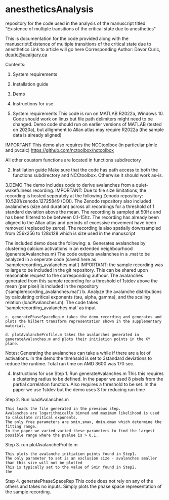 # anestheticsAnalysis
repository for the code used in the analysis of the manuscript titled "Existence of multiple transitions of the critical state due to anesthetics"


This is documentation for the code provided along with the manuscript:Existence of multiple transitions of the critical state due to anesthetics
Link to article will go here
Corresponding Author: Davor Curic, dcuric@ucalgary.ca

Contents:
1. System requirements
2. Installation guide
3. Demo
4. Instructions for use

1. System requirements
This code is run on MATLAB R2022a, Windows 10. Code should work on linux but file path delimiters might need to be changed.
Demo code should run on earlier versions of MATLAB (tested on 2020a), but allignment to Allan atlas may require R2022a (the sample data is already aligned)

IMPORTANT
This demo also requires the NCCtoolbox (in particular plmle and pvcalc)
https://github.com/nctoolbox/nctoolbox

All other coustom functions are located in functions subdirectory


2. Instillation guide
Make sure that the code has path access to both the functions subdirectory and NCCtoolbox. Otherwise it should work as-is.

3.DEMO
The demo includes code to derive avalanches from a quiet-wakefulness recording. IMPORTANT: Due to file size limitations, the recording is hosted seperately at the following Zenodo repository: 10.5281/zenodo.12725849 (DOI). The Zenodo repository also included avalanches (size and duration) across all recordings for a threshold of 1 standard deviation above the mean. The recording is sampled at 50Hz and has been filtered to be between 0.1-15hz.
The recording has already been aligned to the Allan atlas and periods of excessive movement have been removed (replaced by zeros).
The recording is also spatially downsampled from 256x256 to 128x128 which is size used in the manuscript

The included demo does the following:
	a. Generates avalanches by clustering calcium activations in an extended neighbourhood (generateAvalanches.m)
		The code outputs avalanches in a .mat to be analyzed in a seperate code (saved here as 'samplerecording_avalanches.mat')
    IMPORTANT: the sample recording was to large to be included in the git repository. This can be shared upon reasonable request to the corresponding authour. 
    The avalanches generated from this sample recording for a threshold of 1stdev above the mean (per pixel) is included in the repository ('samplerecording_avalanches.mat')
	b. Analyze the avalanche distributions by calculating critical exponents (tau, alpha, gamma), and the scaling relation (loadAvalanches.m). 
		The code takes 'samplerecording_avalanches.mat' as input
    
    c. generatePhaseSpaceRep.m takes the demo recording and generates and plots the hilbert transform representation shown in the supplementary material.
    
    d. plotAvalancheProfile.m takes the avalanches generated in generateAvalanches.m and plots their initiation points in the XY plane.


Notes:	Generating the avalanches can take a while if there are a lot of activations. 
    In the demo the threhsold is set to 3standard deviations to reduce the runtime. 
	Total run time on AMD 3600 was 170 sec.


4. Instructions for use
Step 1. Run generateAvalanches.m
	This this requires a clustering radius to be defined. In the paper we used 8 pixels from the partial correlation function.
	Also requires a threshold to be set. In the paper we use 1stdev but the demo uses 3 for reducing run time

Step 2. Run loadAvalanches.m

	This loads the file generated in the previous step. 
	Avalanches are logarithmically binned and maximum likelihood is used to calculate critical exponents.
	The only free parameters are smin,smax, dmin,dmax which determine the fitting range.
	In the paper we varied varied these parameters to find the largest possible range where the pvalue is > 0.1.

Step 3. run plotAvalancheProfile.m
    
    This plots the avalanche initiation points found in Step1. 
    The only parameter to set is an exclusion size - avalanches smaller than this size will not be plotted
    This is typically set to the value of Smin found in Step2.
    the

Step 4. generatePhaseSpaceRep
    This code does not rely on any of the others and takes no inputs. Simply plots the phase space representation of the sample recording.
